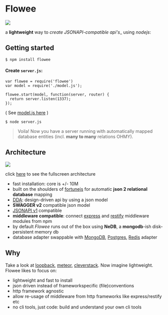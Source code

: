 # Flowee

![](http://coderofsalvation.github.io/flowee/img/flowee.png)

a __lightweight__ way to _create JSONAPI-compatible api's__ using _nodejs_:

## Getting started

    $ npm install flowee

#### Create `server.js`:

    var flowee = require('flowee')
    var model = require('./model.js');
  
    flowee.start(model, function(server, router) {
      return server.listen(1337);
    });

( See [model.js here](https://github.com/coderofsalvation/flowee/blob/master/test/model.js) )

    $ node server.js

> Voila! Now you have a server running with automatically mapped database entities (incl. __many to many__ relations OHMY).

## Architecture

![](http://coderofsalvation.github.io/flowee/img/diagram.png)

click <A href="http://coderofsalvation.github.io/flowee/img/diagram.png" target="_blank">here</a> to see the fullscreen architecture

* fast installation: core is +/- 10M
* built on the shoulders of [fortunejs](http://fortunejs.com/) for automatic __json 2 relational database__ mapping
* [DDA](http://www.slideshare.net/apigee/i-love-apis-2015-create-designdriven-apis-with-nodejs-and-swagger): design-driven api by using a json model 
* __SWAGGER v2__ compatible json model
* [JSONAPI v1](http://jsonapi.org/) compatible
* __middleware compatible__: connect [express](http://expressjs.com) and [restify](http://restify.com) middleware modules from npm
* by default *Flowee* runs out of the box using __NeDB__, a __mongodb__-ish disk-persistent memory db
* database adapter swappable with [MongoDB](https://www.npmjs.com/package/fortune-mongodb), [Postgres](https://www.npmjs.com/package/fortune-postgres), [Redis](https://www.npmjs.com/package/fortune-redis) adapter

## Why 

Take a look at [loopback](http://blog.jeffdouglas.com/2015/07/07/roll-your-own-api-vs-loopback), [meteor](http://meteor.com), [cleverstack](http://cleverstack.io). 
Now imagine lightweight.
Flowee likes to focus on:

* lightweight and fast to install
* json driven instead of frameworkspecific (file)conventions
* http framework agnostic
* allow re-usage of middleware from http frameworks like express/restify etc
* no cli tools, just code: build and understand your own cli tools
